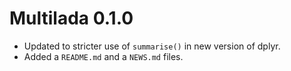 # Multilada 0.1.0

* Updated to stricter use of `summarise()` in new version of dplyr.
* Added a `README.md` and a `NEWS.md` files.
